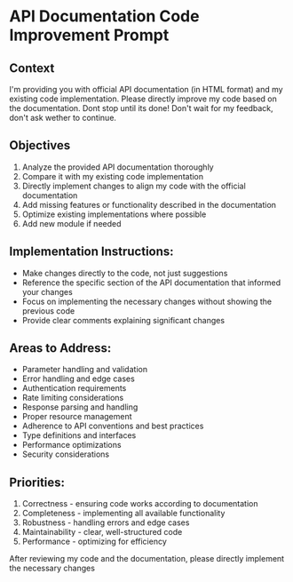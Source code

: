 # API Documentation Code Improvement Prompt

## Context
I'm providing you with official API documentation (in HTML format) and my existing code implementation. Please directly improve my code based on the documentation. Dont stop until its done! Don't wait for my feedback, don't ask wether to continue.

## Objectives
1. Analyze the provided API documentation thoroughly
2. Compare it with my existing code implementation
3. Directly implement changes to align my code with the official documentation
4. Add missing features or functionality described in the documentation
5. Optimize existing implementations where possible
6. Add new module if needed

## Implementation Instructions:
- Make changes directly to the code, not just suggestions
- Reference the specific section of the API documentation that informed your changes
- Focus on implementing the necessary changes without showing the previous code
- Provide clear comments explaining significant changes

## Areas to Address:
- Parameter handling and validation
- Error handling and edge cases
- Authentication requirements
- Rate limiting considerations
- Response parsing and handling
- Proper resource management
- Adherence to API conventions and best practices
- Type definitions and interfaces
- Performance optimizations
- Security considerations

## Priorities:
1. Correctness - ensuring code works according to documentation
2. Completeness - implementing all available functionality
3. Robustness - handling errors and edge cases
4. Maintainability - clear, well-structured code
5. Performance - optimizing for efficiency

After reviewing my code and the documentation, please directly implement the necessary changes
